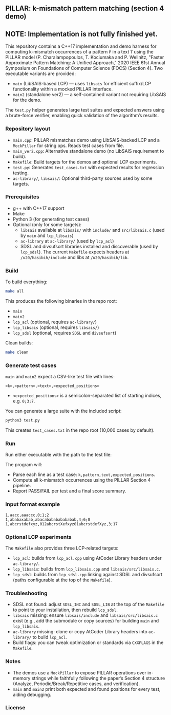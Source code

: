 ## PILLAR: k-mismatch pattern matching (section 4 demo)

## NOTE: Implementation is not fully finished yet.
This repository contains a C++17 implementation and demo harness for computing k-mismatch occurrences of a pattern `P` in a text `T` using the PILLAR model (P. Charalampopoulos, T. Kociumaka and P. Wellnitz, "Faster Approximate Pattern Matching: A Unified Approach," 2020 IEEE 61st Annual Symposium on Foundations of Computer Science (FOCS) (Section 4). Two executable variants are provided:

- `main` (LibSAIS-based LCP) — uses `libsais` for efficient suffix/LCP functionality within a mocked PILLAR interface.
- `main2` (standalone ver2) — a self-contained variant not requiring LibSAIS for the demo.

The `test.py` helper generates large test suites and expected answers using a brute-force verifier, enabling quick validation of the algorithm’s results.

### Repository layout
- `main.cpp`: PILLAR mismatches demo using LibSAIS-backed LCP and a `MockPillar` for string ops. Reads test cases from file.
- `main_ver2.cpp`: Alternative standalone demo (no LibSAIS requirement to build).
- `Makefile`: Build targets for the demos and optional LCP experiments.
- `test.py`: Generates `test_cases.txt` with expected results for regression testing.
- `ac-library/`, `libsais/`: Optional third-party sources used by some targets.

### Prerequisites
- g++ with C++17 support
- Make
- Python 3 (for generating test cases)
- Optional (only for some targets):
  - `libsais` available at `libsais/` with `include/` and `src/libsais.c` (used by `main` and `lcp_libsais`)
  - `ac-library` at `ac-library/` (used by `lcp_acl`)
  - SDSL and divsufsort libraries installed and discoverable (used by `lcp_sdsl`). The current `Makefile` expects headers at `/u20/hasibih/include` and libs at `/u20/hasibih/lib`.

### Build
To build everything:

```bash
make all
```

This produces the following binaries in the repo root:
- `main`
- `main2`
- `lcp_acl` (optional, requires `ac-library/`)
- `lcp_libsais` (optional, requires `libsais/`)
- `lcp_sdsl` (optional, requires `SDSL` and `divsufsort`)

Clean builds:
```bash
make clean
```

### Generate test cases
`main` and `main2` expect a CSV-like test file with lines:
```
<k>,<pattern>,<text>,<expected_positions>
```
- `<expected_positions>` is a semicolon-separated list of starting indices, e.g. `0;3;7`.

You can generate a large suite with the included script:
```bash
python3 test.py
```
This creates `test_cases.txt` in the repo root (10,000 cases by default).

### Run
Run either executable with the path to the test file:

The program will:
- Parse each line as a test case: `k,pattern,text,expected_positions`.
- Compute all k-mismatch occurrences using the PILLAR Section 4 pipeline.
- Report PASS/FAIL per test and a final score summary.

### Input format example
```
1,aacc,aaaccc,0;1;2
1,ababaxabab,abacababababababab,4;6;8
1,abcrstdefxyz,012abcrstXefxyz01abcrstdefXyz,3;17
```

### Optional LCP experiments
The `Makefile` also provides three LCP-related targets:
- `lcp_acl`: builds from `lcp_acl.cpp` using AtCoder Library headers under `ac-library/`.
- `lcp_libsais`: builds from `lcp_libsais.cpp` and `libsais/src/libsais.c`.
- `lcp_sdsl`: builds from `lcp_sdsl.cpp` linking against SDSL and divsufsort (paths configurable at the top of the `Makefile`).

### Troubleshooting
- SDSL not found: adjust `SDSL_INC` and `SDSL_LIB` at the top of the `Makefile` to point to your installation, then rebuild `lcp_sdsl`.
- `libsais` missing: ensure `libsais/include` and `libsais/src/libsais.c` exist (e.g., add the submodule or copy sources) for building `main` and `lcp_libsais`.
- `ac-library` missing: clone or copy AtCoder Library headers into `ac-library/` to build `lcp_acl`.
- Build flags: you can tweak optimization or standards via `CXXFLAGS` in the `Makefile`.

### Notes
- The demos use a `MockPillar` to expose PILLAR operations over in-memory strings while faithfully following the paper’s Section 4 structure (Analyze, Periodic/Break/Repetitive cases, and verification).
- `main` and `main2` print both expected and found positions for every test, aiding debugging.

### License
